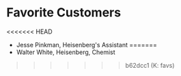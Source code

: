# Favorite Customers
<<<<<<< HEAD
* Jesse Pinkman, Heisenberg's Assistant
=======
* Walter White, Heisenberg, Chemist
>>>>>>> b62dcc1 (K: favs)
